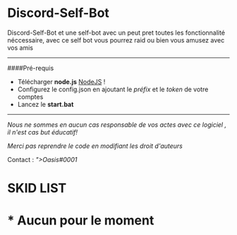 # Discord-Self-Bot
Discord-Self-Bot et une self-bot avec un peut pret toutes les fonctionnalité néccessaire, avec ce self bot vous pourrez raid ou bien vous amusez avec vos amis

----------------

####Pré-requis

* Télécharger __node.js__ [NodeJS](https://nodejs.org/en/) !
* Configurez le config.json en ajoutant le *préfix* et le *token* de votre comptes
* Lancez le __start.bat__

-----------------

*Nous ne sommes en aucun cas responsable de vos actes avec ce logiciel , il n'est cas but éducatif!*

*Merci pas reprendre le code en modifiant les droit d'auteurs*

Contact : *">Oasis#0001*

<h1>SKID LIST<h1>
* Aucun pour le moment
  
